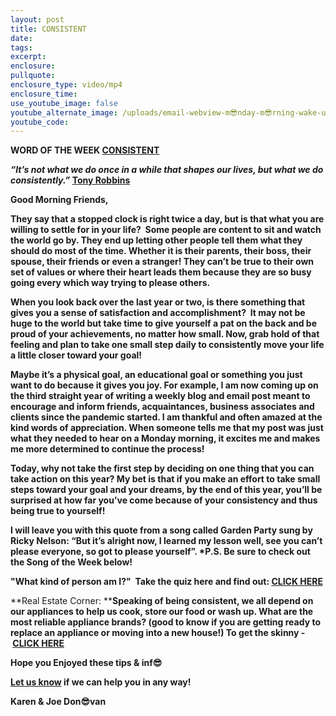 ```yaml
---
layout: post
title: CONSISTENT
date:
tags:
excerpt:
enclosure:
pullquote:
enclosure_type: video/mp4
enclosure_time:
use_youtube_image: false
youtube_alternate_image: /uploads/email-webview-m😎nday-m😎rning-wake-up-consistent.png
youtube_code:
---
```

**WORD OF THE WEEK&nbsp;[CONSISTENT](https://www.merriam-webster.com/dictionary/consistent)**

***“It’s not what we do once in a while that shapes our lives, but what we do consistently.”&nbsp;*[Tony Robbins](https://www.bing.com/search?q=tony+robbins+consistentcy+quotes+and+images&amp;qs=NW&amp;pq=tony+robbins+consistentcy+quotes&amp;sk=NW1&amp;sc=3-32&amp;cvid=CC421F75088F45BDB0179DECF7762D37&amp;setmkt=en-us&amp;FORM=QBRE&amp;sp=2)**

**Good Morning Friends,**

**They say that a stopped clock is right twice a day, but is that what you are willing to settle for in your life?&nbsp; Some people are content to sit and watch the world go by. They end up letting other people tell them what they should do most of the time. Whether it is their parents, their boss, their spouse, their friends or even a stranger\! They can’t be true to their own set of values or where their heart leads them because they are so busy going every which way trying to please others.**

**When you look back over the last year or two, is there something that gives you a sense of satisfaction and accomplishment?&nbsp; It may not be huge to the world but take time to give yourself a pat on the back and be proud of your achievements, no matter how small. Now, grab hold of that feeling and plan to take one small step daily to consistently move your life a little closer toward your goal\!&nbsp;**

**Maybe it’s a physical goal, an educational goal or something you just want to do because it gives you joy. For example, I am now coming up on the third straight year of writing a weekly blog and email post meant to encourage and inform friends, acquaintances, business associates and clients since the pandemic started. I am thankful and often amazed at the kind words of appreciation. When someone tells me that my post was just what they needed to hear on a Monday morning, it excites me and makes me more determined to continue the process\!**

**Today, why not take the first step by deciding on one thing that you can take action on this year? My bet is that if you make an effort to take small steps toward your goal and your dreams, by the end of this year, you’ll be surprised at how far you’ve come because of your consistency and thus being true to yourself\!&nbsp;**

**I will leave you with this quote from a song called Garden Party sung by Ricky Nelson: “But it’s alright now, I learned my lesson well, see you can’t please everyone, so got to please yourself”. \*P.S. Be sure to check out the Song of the Week below\!**

**"What kind of person am I?"&nbsp; Take the quiz here and find out:&nbsp;[CLICK HERE](https://psycatgames.com/quiz/what-kind-of-person-am-i/)**

**Real Estate Corner:&nbsp;****Speaking of being consistent, we all depend on our appliances to help us cook, store our food or wash up. What are the most reliable appliance brands? (good to know if you are getting ready to replace an appliance or moving into a new house\!) To get the skinny -&nbsp;[CLICK HERE](https://youtu.be/dOcxeSOA60U)&nbsp;&nbsp;**

**Hope you Enjoyed these tips & inf😎**

**[Let us know](https://longislandrealestatevideoblog.com/contact)&nbsp;if we can help you in any way\!&nbsp;**

**Karen & Joe Don😎van&nbsp;**&nbsp;
